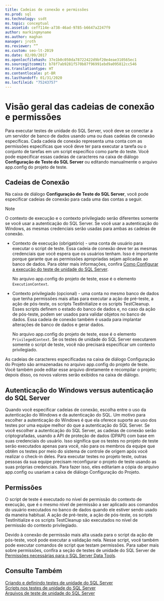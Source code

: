 ```yaml
---
title: Cadeias de conexão e permissões
ms.prod: sql
ms.technology: ssdt
ms.topic: conceptual
ms.assetid: ceff114e-a738-46ad-9785-b6647a2247f9
author: markingmyname
ms.author: maghan
manager: jroth
ms.reviewer: “”
ms.custom: seo-lt-2019
ms.date: 02/09/2017
ms.openlocfilehash: 37e1b0c050da78722422d9bf20e4eae310565ec1
ms.sourcegitcommit: b78f7ab9281f570b87f96991ebd9a095812cc546
ms.translationtype: HT
ms.contentlocale: pt-BR
ms.lasthandoff: 01/31/2020
ms.locfileid: "75243757"
---
```

# <a name="overview-of-connection-strings-and-permissions"></a>Visão geral das cadeias de conexão e permissões

Para executar testes de unidade do SQL Server, você deve se conectar a um servidor de banco de dados usando uma ou duas cadeias de conexão específicas. Cada cadeia de conexão representa uma conta com as permissões específicas que você deve ter para executar a tarefa ou o conjunto de tarefas em um script específico como parte do teste. Você pode especificar essas cadeias de caracteres na caixa de diálogo **Configuração de Teste do SQL Server** ou editando manualmente o arquivo app.config do projeto de teste.  
  
## <a name="connection-strings"></a>Cadeias de Conexão  
Na caixa de diálogo **Configuração de Teste do SQL Server**, você pode especificar cadeias de conexão para cada uma das contas a seguir.  
  
> [!NOTE]  
> O contexto de execução e o contexto privilegiado serão diferentes somente se você usar a autenticação do SQL Server. Se você usar a autenticação do Windows, as mesmas credenciais serão usadas para ambas as cadeias de conexão.  
  
-   Contexto de execução (obrigatório) - uma conta de usuário para executar o script de teste. Essa cadeia de conexão deve ter as mesmas credenciais que você espera que os usuários tenham. Isso é importante porque garante que as permissões apropriadas sejam aplicadas ao banco de dados. Para obter mais informações, confira [Como Configurar a execução do teste de unidade do SQL Server](../ssdt/how-to-configure-sql-server-unit-test-execution.md).  
  
    No arquivo app.config do projeto de teste, esse é o elemento `ExecutionContext`.  
  
-   Contexto privilegiado (opcional) - uma conta no mesmo banco de dados que tenha permissões mais altas para executar a ação de pré-teste, a ação de pós-teste, os scripts TestInitialize e os scripts TestCleanup. Esses scripts definem o estado do banco de dados e, no caso da ação de pós-teste, podem ser usados para validar objetos no banco de dados. Essa cadeia de conexão também é usada para implantar alterações de banco de dados e gerar dados.  
  
    No arquivo app.config do projeto de teste, esse é o elemento `PrivilegedContext`. Se os testes de unidade do SQL Server executarem somente o script de teste, você não precisará especificar um contexto privilegiado.  
  
As cadeias de caracteres especificadas na caixa de diálogo Configuração do Projeto são armazenadas no arquivo app.config do projeto de teste. Você também pode editar esse arquivo diretamente e recompilar o projeto; depois disso, os novos valores serão exibidos na caixa de diálogo.  
  
## <a name="windows-authentication-versus-sql-server-authentication"></a>Autenticação do Windows versus autenticação do SQL Server  
Quando você especificar cadeias de conexão, escolha entre o uso da autenticação do Windows e da autenticação do SQL. Um motivo para escolher a autenticação do Windows é que ela oferece suporte ao uso dos testes por uma equipe melhor do que a autenticação do SQL Server. Se você escolher a autenticação do SQL Server, as cadeias de conexão serão criptografadas, usando a API de proteção de dados (DPAPI) com base em suas credenciais do usuário. Isso significa que os testes no projeto de teste serão executados apenas para você, não para os membros da equipe que obtêm os testes por meio do sistema de controle de origem após você realizar o check-in deles. Para executar testes no projeto teste, outras pessoas da sua equipe precisam reconfigurar o projeto de teste usando as suas próprias credenciais. Para fazer isso, eles editariam a cópia do arquivo app.config ou usariam a caixa de diálogo Configuração do Projeto.  
  
## <a name="permissions"></a>Permissões  
O script de teste é executado no nível de permissão do contexto de execução, que é o mesmo nível de permissão a ser aplicado aos comandos do usuário executados no banco de dados quando ele estiver sendo usado da maneira habitual. A ação de pré-teste, a ação de pós-teste, os scripts TestInitialize e os scripts TestCleanup são executados no nível de permissão do contexto privilegiado.  
  
Devido à conexão de permissão mais alta usada para o script da ação de pós-teste, você pode executar a validação nela. Nesse script, você também pode executar comandos de script que testam permissões. Para saber mais sobre permissões, confira a seção de testes de unidade do SQL Server de [Permissões necessárias para o SQL Server Data Tools](../ssdt/required-permissions-for-sql-server-data-tools.md).  
  
## <a name="see-also"></a>Consulte Também  
[Criando e definindo testes de unidade do SQL Server](../ssdt/creating-and-defining-sql-server-unit-tests.md)  
[Scripts nos testes de unidade do SQL Server](../ssdt/scripts-in-sql-server-unit-tests.md)  
[Arquivos de teste de unidade do SQL Server](../ssdt/sql-server-unit-test-files.md)  
  
